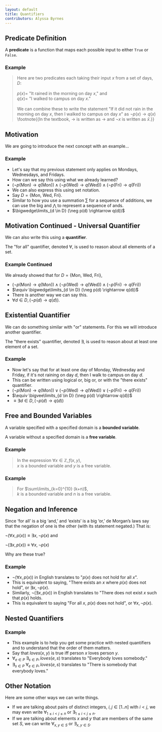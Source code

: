 ```yaml
---
layout: default
title: Quantifiers
contributors: Alyssa Byrnes
---
```



## Predicate Definition

 A **predicate** is a
function that maps each possible input to either $\texttt{True}$ or $\texttt{False}$. 
 
### Example 

>Here are two predicates each taking their input $x$ from a set of days, $D$:<br>
> <br>$p(x) =$ "It rained in the morning on day $x$," and <br>
> $q(x) =$ "I walked to campus on day $x$." <br><br>
>We can combine these to write the statement "If it did not rain in the morning
on day $x$, then I walked to campus on day $x$" as $\neg p(x) \rightarrow q(x)$ \footnote{{In the textbook, $\rightarrow$ is written as $\rightarrow$ and $\neg x$ is written as $\bar{x}$.}} 







## Motivation

 We are going to introduce the next concept with an example...

### Example 

- Let's say that my previous statement only applies on Mondays, Wednesdays, and Fridays. <br>
- How can we say this using what we already learned?<br>
- $(\neg p($Mon$) \rightarrow q($Mon$)) \land (\neg p($Wed$) \rightarrow q($Wed$)) \land (\neg p($Fri$) \rightarrow q($Fri$))$ <br>
- We can also express this using set notation. <br>
- Say $D= \{$Mon, Wed, Fri$\}$. <br>
- Similar to how you use a summation $\sum$ for a sequence of additions, we can use the big and $\bigwedge$ to represent a sequence of ands. <br>
- $\bigwedge\limits_{d \in D} (\neg p(d) \rightarrow q(d))$




## Motivation Continued - Universal Quantifier


We can also write this using a **quantifier**.

The "for all" quantifier, denoted $\forall$, is used to reason about all elements of a set.
 
### Example Continued

We already showed that for $D= \{$Mon, Wed, Fri$\}$,

- $(\neg p(\textrm{Mon}) \rightarrow q(\textrm{Mon})) \land (\neg p(\textrm{Wed}) \rightarrow q(\textrm{Wed})) \land (\neg p(\textrm{Fri}) \rightarrow q(\textrm{Fri}))$
- $\equiv \bigwedge\limits_{d \in D} (\neg p(d) \rightarrow q(d))$
- There is another way we can say this.
- $\forall d \in D, (\neg p(d) \rightarrow q(d))$.








## Existential Quantifier


We can do something similar with "or" statements. For this we will introduce another quantifier.

The "there exists" quantifier, denoted $\exists$, is used to reason about at least one element of a set.
 
### Example 

- Now let's say that for at least one day of Monday, Wednesday and Friday, if it's not raining on day $d$, then I walk to campus on day $d$.
- This can be written using logical or, big or, or with the "there exists" quantifier.
- $(\neg p(\textrm{Mon}) \rightarrow q(\textrm{Mon})) \lor (\neg p(\textrm{Wed}) \rightarrow q(\textrm{Wed})) \lor (\neg p(\textrm{Fri}) \rightarrow q(\textrm{Fri}))$
- $\equiv \bigvee\limits_{d \in D} (\neg p(d) \rightarrow q(d))$
- $\equiv \exists d \in D, (\neg p(d) \rightarrow q(d))$








## Free and Bounded Variables


 A variable specified with a specified domain is a **bounded variable**. 
 
 A variable without a specified domain is a **free variable**.
 
### Example 

>In the expression $\forall x \in \mathbb{Z}, f(x,y)$, <br>
>$x$ is a bounded variable and $y$ is a free variable.
 
### Example 

>For
$\sum\limits_{k=0}^{10} (k+n)$, <br>
>$k$ is a bounded variable and $n$ is a free variable.







## Negation and Inference


Since ‘for all’ is a big ‘and,’ and ‘exists’ is a big ‘or,’ de Morgan’s laws say that the
negation of one is the other (with its statement negated.) That is:

$\neg(\forall x, p(x)) \equiv \exists x, \neg p(x)$ and

$\neg(\exists x, p(x)) \equiv \forall x, \neg p(x)$


 Why are these true?

### Example 

- $\neg(\forall x, p(x))$ in English translates to "$p(x)$ does not hold for all $x$". <br>
- This is equivalent to saying, "There exists an $x$ where $p(x)$ does not hold", or $\exists x, \neg p(x)$. <br>
- Similarly, 
$\neg(\exists x, p(x))$ in English translates to "There does not exist $x$ such that $p(x)$ holds. <br>
- This is equivalent to saying "For all $x$, $p(x)$ does not hold", or $\forall x, \neg p(x)$.









## Nested Quantifiers

 
### Example 
- This example is to help you get some practice with nested quantifiers and to understand that the order of them matters. <br>
- Say that $loves(x,y)$ is true iff person $x$ loves person $y$. <br>
- $\forall_{e \in P}$ $\exists_{s \in P}, loves(e,s)$ translates to "Everybody loves somebody." <br>
- $\exists_{s \in P}$ $\forall_{e \in P}, loves(e,s)$ translates to "There is somebody that everybody loves." <br>






## Other Notation

Here are some other ways we can write things.

- If we are talking about pairs of distinct integers, $i, j \in [1..n]$ with $i < j$,
we may even write $\forall_{1\leq i < j \leq n}$ or $\exists_{1\leq i < j \leq n}$.
- If we are talking about elements $x$ and $y$ that are members of the same set $S$, we can write
$\forall_{x,y \in S}$ or $\exists_{x,y \in S}$. 











